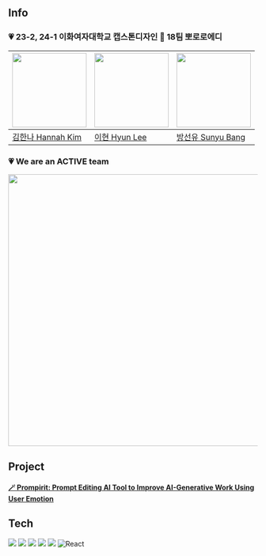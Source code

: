 ## Info
### 💗 23-2, 24-1 이화여자대학교 캡스톤디자인 🎨 18팀 뽀로로에디

| [<img src="https://avatars.githubusercontent.com/u/77625287?v=4" width="150">](https://github.com/gamddalki)| [<img src="https://avatars.githubusercontent.com/u/79395147?v=4" width="150">](https://github.com/hyuni0316) | [<img src="https://avatars.githubusercontent.com/u/80959830?v=4" width="150">](https://github.com/syou-b) |
| ----------------------------------- | ---------------------------------------| ------------------------------------- |
|[김한나 Hannah Kim](https://github.com/gamddalki)|[이현 Hyun Lee](https://github.com/hyuni0316)|[방선유 Sunyu Bang](https://github.com/syou-b)|



### 💗 We are an ACTIVE team
<img src="https://file.notion.so/f/f/36853d99-e197-46f4-8c20-2e7f9eca92dd/c5a37f16-36f0-46ef-a235-d096adf1d9fd/Untitled.png?id=115aa2a6-8770-46c4-9927-d4a0ce00d06e&table=block&spaceId=36853d99-e197-46f4-8c20-2e7f9eca92dd&expirationTimestamp=1711180800000&signature=aUPEuFn8xFJWqJqLa6O-SZsO7osjJPLq4jm1TTdlyT0&downloadName=Untitled.png" width="550">



## Project
#### [🪄 Prompirit: Prompt Editing AI Tool to Improve AI-Generative Work Using User Emotion](https://github.com/AnT-Prompirit/Prompirit)


## Tech
<img src="https://img.shields.io/badge/Python-3776AB?style=for-the-badge&logo=Python&logoColor=white"> <img src="https://img.shields.io/badge/PyTorch-EE4C2C?style=for-the-badge&logo=PyTorch&logoColor=white"> <img src="https://img.shields.io/badge/OpenCV-5C3EE8?style=for-the-badge&logo=OpenCV&logoColor=white"> <img src="https://img.shields.io/badge/OpenAI-412991?style=for-the-badge&logo=OpenAI&logoColor=white"> <img src="https://img.shields.io/badge/firebase-FFCA28?style=for-the-badge&logo=firebase&logoColor=white">   ![React](https://img.shields.io/badge/React-61DAFB.svg?style=for-the-badge&logo=React&logoColor=fff)

